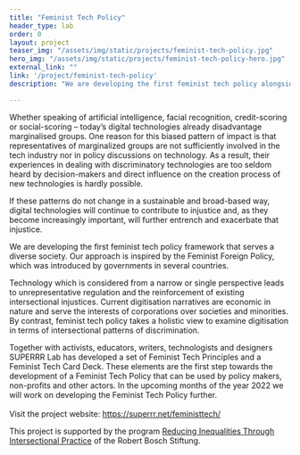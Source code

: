 ```yaml
---
title: "Feminist Tech Policy"
header_type: lab
order: 0
layout: project
teaser_img: "/assets/img/static/projects/feminist-tech-policy.jpg"
hero_img: "/assets/img/static/projects/feminist-tech-policy-hero.jpg"
external_link: ""
link: '/project/feminist-tech-policy'
description: "We are developing the first feminist tech policy alongside a set of narrative future visions of just technology that serves a diverse society."

---
```

<p>
Whether speaking of artificial intelligence, facial recognition, credit-scoring or social-scoring – today’s digital technologies already disadvantage marginalised groups. One reason for this biased pattern of impact is that representatives of marginalized groups are not sufficiently involved in the tech industry nor in policy discussions on technology. As a result, their experiences in dealing with discriminatory technologies are too seldom heard by decision-makers and direct influence on the creation process of new technologies is hardly possible.
</p>
<p>
If these patterns do not change in a sustainable and broad-based way, digital technologies will continue to contribute to injustice and, as they become increasingly important, will further entrench and exacerbate that injustice.
</p>
<p>
We are developing the first feminist tech policy framework that serves a diverse society. Our approach is inspired by the Feminist Foreign Policy, which was introduced by governments in several countries.
</p>
<p>
Technology which is considered from a narrow or single perspective leads to unrepresentative regulation and the reinforcement of existing intersectional injustices. Current digitisation narratives are economic in nature and serve the interests of corporations over societies and minorities. By contrast, feminist tech policy takes a holistic view to examine digitisation in terms of intersectional patterns of discrimination.
</p>
<p>
Together with activists, educators, writers, technologists and designers SUPERRR Lab has developed a set of Feminist Tech Principles and a Feminist Tech Card Deck. These elements are the first step towards the development of a Feminist Tech Policy that can be used by policy makers, non-profits and other actors. In the upcoming months of the year 2022 we will work on developing the Feminist Tech Policy further.
<br><br> Visit the project website: <a href="https://superrr.net/feministtech/">https://superrr.net/feministtech/</a>
</p>
<p>
This project is supported by the program <a href="https://www.bosch-stiftung.de/en/project/support-program-reducing-inequalities-through-intersectional-practice/supported-projects">Reducing Inequalities Through Intersectional Practice</a> of the Robert Bosch Stiftung.
  </p>
